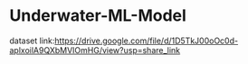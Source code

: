 # Underwater-ML-Model
dataset link:https://drive.google.com/file/d/1D5TkJ00oOc0d-aplxoilA9QXbMVIOmHG/view?usp=share_link
